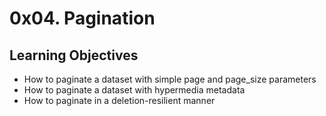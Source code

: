 # 0x04. Pagination
## Learning Objectives
- How to paginate a dataset with simple page and page_size parameters
- How to paginate a dataset with hypermedia metadata
- How to paginate in a deletion-resilient manner
